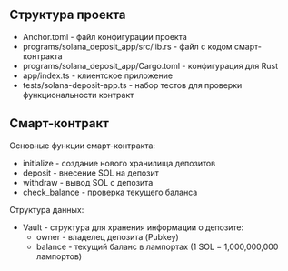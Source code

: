 ## Структура проекта
- Anchor.toml - файл конфигурации проекта
- programs/solana_deposit_app/src/lib.rs - файл с кодом смарт-контракта
- programs/solana_deposit_app/Cargo.toml - конфигурация для Rust
- app/index.ts - клиентское приложение
- tests/solana-deposit-app.ts - набор тестов для проверки функциональности контракт

## Смарт-контракт
Основные функции смарт-контракта:
- initialize - создание нового хранилища депозитов
- deposit - внесение SOL на депозит
- withdraw - вывод SOL с депозита
- check_balance - проверка текущего баланса

Структура данных:
- Vault - структура для хранения информации о депозите:
  - owner - владелец депозита (Pubkey)
  - balance - текущий баланс в лампортах (1 SOL = 1,000,000,000 лампортов)
